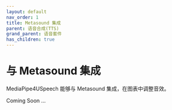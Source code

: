 ```yaml
---
layout: default
nav_order: 1
title: Metasound 集成
parent: 语音合成(TTS)
grand_parent: 语音套件
has_children: true
---
```


# 与 Metasound 集成

MediaPipe4USpeech 能够与 Metasound 集成，在图表中调整音效。

Coming Soon ...

<!-- {: .important}
> MediaPipe4USpeech 仅支持单声道的音效输出。

## 如何使用

1. 向场景中添加 **AMediaPipeSpeechActor** 组件
2. 创建 SpeechAsset 资产
3. 在 Metasound Grpah 中配置声音 -->


